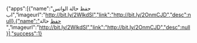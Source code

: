 

{"apps":[{"name":"حفظ حالة الواتس اب","imageurl":"http://bit.ly/2WlkdSl","link":"http://bit.ly/2OnmCJD","desc":null},{"name":"حفظ حالة ","imageurl":"http://bit.ly/2WlkdSl","link":"http://bit.ly/2OnmCJD","desc":null}],"success":1}
